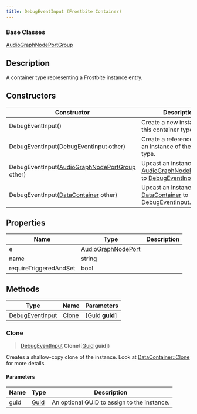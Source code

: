 ```yaml
---
title: DebugEventInput (Frostbite Container)
---
```

### Base Classes

[AudioGraphNodePortGroup](AudioGraphNodePortGroup)

## Description

A container type representing a Frostbite instance entry.

## Constructors

| Constructor                                                                | Description                                                                                                           |
| -------------------------------------------------------------------------- | --------------------------------------------------------------------------------------------------------------------- |
| DebugEventInput()                                                          | Create a new instance of this container type.                                                                         |
| DebugEventInput(DebugEventInput other)                                     | Create a reference copy of an instance of the same type.                                                              |
| DebugEventInput([AudioGraphNodePortGroup](AudioGraphNodePortGroup) other)  | Upcast an instance of type [AudioGraphNodePortGroup](AudioGraphNodePortGroup) to [DebugEventInput](DebugEventInput).  |
| DebugEventInput([DataContainer](/vext/ref/cls/shr/datacontainer) other) | Upcast an instance of type [DataContainer](/vext/ref/cls/shr/datacontainer) to [DebugEventInput](DebugEventInput). |

## Properties

| Name                   | Type                                     | Description |
| ---------------------- | ---------------------------------------- | ----------- |
| e                      | [AudioGraphNodePort](AudioGraphNodePort) |             |
| name                   | string                                   |             |
| requireTriggeredAndSet | bool                                     |             |

## Methods

| Type                               | Name            | Parameters                                     |
| ---------------------------------- | --------------- | ---------------------------------------------- |
| [DebugEventInput](DebugEventInput) | [Clone](#clone) | \[[Guid](/vext/ref/cls/shr/guid) **guid**\] |

### Clone

> [DebugEventInput](DebugEventInput) **Clone**(\[[Guid](/vext/ref/cls/shr/guid) **guid**\])

Creates a shallow-copy clone of the instance. Look at [DataContainer::Clone](/vext/ref/cls/shr/datacontainer#clone) for more details.

#### Parameters

| Name | Type         | Description                                 |
| ---- | ------------ | ------------------------------------------- |
| guid | [Guid](Guid) | An optional GUID to assign to the instance. |
